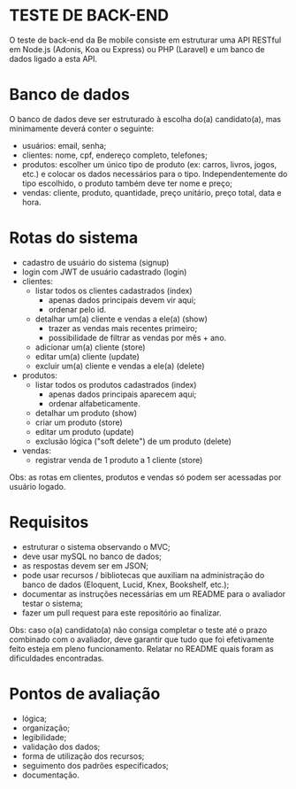 # TESTE DE BACK-END
O teste de back-end da Be mobile consiste em estruturar uma API RESTful em Node.js (Adonis, Koa ou Express) ou PHP (Laravel) e um banco de dados ligado a esta API.

# Banco de dados
O banco de dados deve ser estruturado à escolha do(a) candidato(a), mas minimamente deverá conter o seguinte:
- usuários: email, senha;
- clientes: nome, cpf, endereço completo, telefones;
- produtos: escolher um único tipo de produto (ex: carros, livros, jogos, etc.) e colocar os dados necessários para o tipo. Independentemente do tipo escolhido, o produto também deve ter nome e preço;
- vendas: cliente, produto, quantidade, preço unitário, preço total, data e hora.

# Rotas do sistema
- cadastro de usuário do sistema (signup)
- login com JWT de usuário cadastrado (login)
- clientes:
    - listar todos os clientes cadastrados (index)
        - apenas dados principais devem vir aqui;
        - ordenar pelo id.
    - detalhar um(a) cliente e vendas a ele(a) (show)
        - trazer as vendas mais recentes primeiro;
        - possibilidade de filtrar as vendas por mês + ano.
    - adicionar um(a) cliente (store)
    - editar um(a) cliente (update)
    - excluir um(a) cliente e vendas a ele(a) (delete)
- produtos:
    - listar todos os produtos cadastrados (index)
        - apenas dados principais aparecem aqui;
        - ordenar alfabeticamente.
    - detalhar um produto (show)
    - criar um produto (store)
    - editar um produto (update)
    - exclusão lógica ("soft delete") de um produto (delete)
- vendas:
    - registrar venda de 1 produto a 1 cliente (store)

Obs: as rotas em clientes, produtos e vendas só podem ser acessadas por usuário logado.

# Requisitos
- estruturar o sistema observando o MVC;
- deve usar mySQL no banco de dados;
- as respostas devem ser em JSON;
- pode usar recursos / bibliotecas que auxiliam na administração do banco de dados (Eloquent, Lucid, Knex, Bookshelf, etc.);
- documentar as instruções necessárias em um README para o avaliador testar o sistema;
- fazer um pull request para este repositório ao finalizar.

Obs: caso o(a) candidato(a) não consiga completar o teste até o prazo combinado com o avaliador, deve garantir que tudo que foi efetivamente feito esteja em pleno funcionamento. Relatar no README quais foram as dificuldades encontradas.

# Pontos de avaliação
- lógica;
- organização;
- legibilidade;
- validação dos dados;
- forma de utilização dos recursos;
- seguimento dos padrões especificados;
- documentação.
